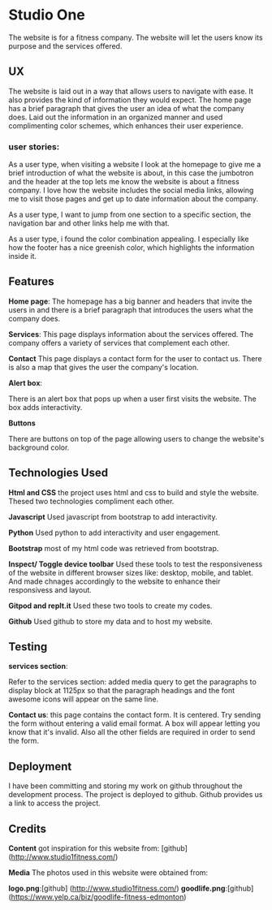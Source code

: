 # **Studio One**

The website is for a fitness company. The website will let the users know its purpose and the services offered.
## **UX**

The website is laid out in a way that allows users to navigate with ease. It also provides the kind of information they would expect. The home page has a brief paragraph that gives the user an idea of what the company does. Laid out the information in an organized manner and used complimenting color schemes, which enhances their user experience.

### **user stories**:
As a user type, when visiting a website I look at the homepage to give me a brief introduction of what the website is about, in this case the jumbotron and the header at the top lets me know the website is about a fitness company. I love how the website includes the social media links, allowing me to visit those pages and get up to date information about the company.

As a user type, I want to jump from one section to a specific section, the navigation bar and other links help me with that.

As a user type, i found the color combination appealing. I especially like how the footer has a nice greenish color, which highlights the information inside it.

## **Features**
 
**Home page**: The homepage has a big banner and headers that invite the users in and there is a brief paragraph that introduces the users what the company does.

**Services**:
This page displays information about the services offered. The company offers a variety of services that complement each other.

**Contact**
This page displays a contact form for the user to contact us. There is also a map that gives the user the company's location.

**Alert box**:

There is an alert box that pops up when a user first visits the website. The box adds interactivity.

**Buttons**

There are buttons on top of the page allowing users to change the website's background color.

## **Technologies Used**

**Html and CSS**
the project uses html and css to build and style the website. Thesed two technologies compliment each other.

**Javascript**
Used javascript from bootstrap to add interactivity.

**Python**
Used python to add interactivity and user engagement.

**Bootstrap**
most of my html code was retrieved from bootstrap.

**Inspect/ Toggle device toolbar**
Used these tools to test the responsiveness of the website in different browser sizes like: desktop, mobile, and tablet. And made chnages accordingly to the website to enhance their responsivess and layout.

**Gitpod and replt.it**
Used these two tools to create my codes.

**Github**
Used github to store my data and to host my website.

## **Testing**

**services section**:

Refer to the services section: added media query to get the paragraphs to display block at 1125px so that the paragraph headings and the font awesome icons will appear on the same line.

**Contact us**:
this page contains the contact form. It is centered. Try sending the form without entering a valid email format. A box will appear letting you know that it's invalid.
Also all the other fields are required in order to send the form.

## **Deployment**

I have been committing and storing my work on github throughout the development process. 
The project is deployed to github. Github provides us a link to access the project.

## **Credits**

**Content**
got inspiration for this website from: [github]
(http://www.studio1fitness.com/)

**Media**
The photos used in this website were obtained from:

**logo.png**:[github] (http://www.studio1fitness.com/)
**goodlife.png**:[github] (https://www.yelp.ca/biz/goodlife-fitness-edmonton)
